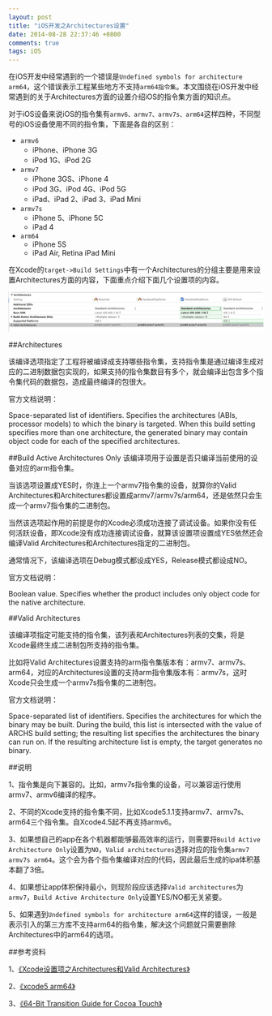 ```yaml
---
layout: post
title: "iOS开发之Architectures设置"
date: 2014-08-28 22:37:46 +0800
comments: true
tags: iOS
---
```


在iOS开发中经常遇到的一个错误是`Undefined symbols for architecture arm64`，这个错误表示工程某些地方不支持`arm64指令集`。本文围绕在iOS开发中经常遇到的关于Architectures方面的设置介绍iOS的指令集方面的知识点。

对于iOS设备来说iOS的指令集有`armv6、armv7、armv7s、arm64`这样四种，不同型号的iOS设备使用不同的指令集，下面是各自的区别：

- `armv6`
	- iPhone、iPhone 3G
	- iPod 1G、iPod 2G
- `armv7`
	- iPhone 3GS、iPhone 4
	- iPod 3G、iPod 4G、iPod 5G
	- iPad、iPad 2、iPad 3、iPad Mini
- `armv7s`
	- iPhone 5、iPhone 5C
	- iPad 4 
- `arm64`
	- iPhone 5S
	- iPad Air, Retina iPad Mini


在Xcode的`target->Build Settings`中有一个Architectures的分组主要是用来设置Architectures方面的内容，下面重点介绍下面几个设置项的内容。

![ios-architectures-config.png](/images/ios-architectures/ios-architectures-config.png)

##Architectures

该编译选项指定了工程将被编译成支持哪些指令集，支持指令集是通过编译生成对应的二进制数据包实现的，如果支持的指令集数目有多个，就会编译出包含多个指令集代码的数据包，造成最终编译的包很大。

官方文档说明：

Space-separated list of identifiers. Specifies the architectures (ABIs, processor models) to which the binary is targeted. When this build setting specifies more than one architecture, the generated binary may contain object code for each of the specified architectures.


##Build Active Architectures Only
该编译项用于设置是否只编译当前使用的设备对应的arm指令集。

当该选项设置成YES时，你连上一个armv7指令集的设备，就算你的Valid Architectures和Architectures都设置成armv7/armv7s/arm64，还是依然只会生成一个armv7指令集的二进制包。

当然该选项起作用的前提是你的Xcode必须成功连接了调试设备。如果你没有任何活跃设备，即Xcode没有成功连接调试设备，就算该设置项设置成YES依然还会编译Valid Architectures和Architectures指定的二进制包。

通常情况下，该编译选项在Debug模式都设成YES，Release模式都设成NO。

官方文档说明：

Boolean value. Specifies whether the product includes only object code for the native architecture.

##Valid Architectures

该编译项指定可能支持的指令集，该列表和Architectures列表的交集，将是Xcode最终生成二进制包所支持的指令集。

比如将Valid Architectures设置支持的arm指令集版本有：armv7、armv7s、arm64，对应的Architectures设置的支持arm指令集版本有：armv7s，这时Xcode只会生成一个armv7s指令集的二进制包。

官方文档说明：

Space-separated list of identifiers. Specifies the architectures for which the binary may be built. During the build, this list is intersected with the value of ARCHS build setting; the resulting list specifies the architectures the binary can run on. If the resulting architecture list is empty, the target generates no binary.

##说明

1、指令集是向下兼容的。比如，armv7s指令集的设备，可以兼容运行使用armv7、armv6编译的程序。
	
2、不同的Xcode支持的指令集不同，比如Xcode5.1.1支持armv7、armv7s、arm64三个指令集。自Xcode4.5起不再支持armv6。
  
3、如果想自己的app在各个机器都能够最高效率的运行，则需要将`Build Active Architecture Only`设置为`NO`，`Valid architectures`选择对应的指令集`armv7 armv7s arm64`。这个会为各个指令集编译对应的代码，因此最后生成的ipa体积基本翻了3倍。

4、如果想让app体积保持最小，则现阶段应该选择`Valid architectures`为`armv7`，`Build Active Architecture Only`设置YES/NO都无关紧要。

5、如果遇到`Undefined symbols for architecture arm64`这样的错误，一般是表示引入的第三方库不支持arm64的指令集，解决这个问题就只需要删除Architectures中的arm64的选项。
  
##参考资料

1、[《Xcode设置项之Architectures和Valid Architectures》](http://wangzz.github.io/blog/2014/05/09/xcodeshe-zhi-xiang-zhi-architectureshe-valid-architectures/)

2、[《xcode5 arm64》](http://justsee.iteye.com/blog/2009954)

3、[《64-Bit Transition Guide for Cocoa Touch》](https://developer.apple.com/library/ios/documentation/General/Conceptual/CocoaTouch64BitGuide/Introduction/Introduction.html)
